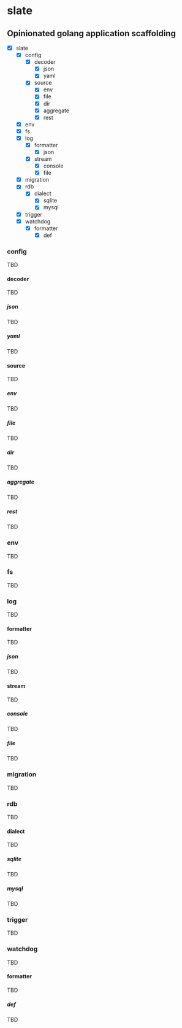 # slate

## Opinionated golang application scaffolding

- [x] slate
  - [x] config
    - [x] decoder
      - [x] json
      - [x] yaml
    - [x] source
      - [x] env
      - [x] file
      - [x] dir
      - [x] aggregate
      - [x] rest
  - [x] env
  - [x] fs
  - [x] log
    - [x] formatter
      - [x] json
    - [x] stream
      - [x] console
      - [x] file
  - [x] migration
  - [x] rdb
    - [x] dialect
      - [x] sqlite
      - [x] mysql
  - [x] trigger
  - [x] watchdog
    - [x] formatter
      - [x] def

### config

TBD

#### decoder

TBD

##### json

TBD

##### yaml

TBD

#### source

TBD

##### env

TBD

##### file

TBD

##### dir

TBD

##### aggregate

TBD

##### rest

TBD

### env

TBD

### fs

TBD

### log

TBD

#### formatter

TBD

##### json

TBD

#### stream

TBD

##### console

TBD

##### file

TBD

### migration

TBD

### rdb

TBD

#### dialect

TBD

##### sqlite

TBD

##### mysql

TBD

### trigger

TBD

### watchdog

TBD

#### formatter

TBD

##### def

TBD
